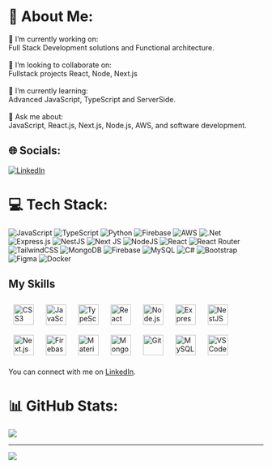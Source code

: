 # 💫 About Me:
🔭 I’m currently working on: <br>Full Stack Development solutions and Functional architecture.<br><br>👯 I’m looking to collaborate on:<br>Fullstack projects React, Node, Next.js<br><br>🌱 I’m currently learning:<br>Advanced JavaScript, TypeScript and ServerSide.<br><br>💬 Ask me about:<br>JavaScript, React.js, Next.js, Node.js, AWS, and software development.


## 🌐 Socials:
[![LinkedIn](https://img.shields.io/badge/LinkedIn-%230077B5.svg?logo=linkedin&logoColor=white)](https://www.linkedin.com/in/haider-aly001/) 

# 💻 Tech Stack:
![JavaScript](https://img.shields.io/badge/javascript-%23323330.svg?style=for-the-badge&logo=javascript&logoColor=%23F7DF1E) ![TypeScript](https://img.shields.io/badge/typescript-%23007ACC.svg?style=for-the-badge&logo=typescript&logoColor=white) ![Python](https://img.shields.io/badge/python-3670A0?style=for-the-badge&logo=python&logoColor=ffdd54) ![Firebase](https://img.shields.io/badge/firebase-%23039BE5.svg?style=for-the-badge&logo=firebase) ![AWS](https://img.shields.io/badge/AWS-%23FF9900.svg?style=for-the-badge&logo=amazon-aws&logoColor=white) ![.Net](https://img.shields.io/badge/.NET-5C2D91?style=for-the-badge&logo=.net&logoColor=white) ![Express.js](https://img.shields.io/badge/express.js-%23404d59.svg?style=for-the-badge&logo=express&logoColor=%2361DAFB) ![NestJS](https://img.shields.io/badge/nestjs-%23E0234E.svg?style=for-the-badge&logo=nestjs&logoColor=white) ![Next JS](https://img.shields.io/badge/Next-black?style=for-the-badge&logo=next.js&logoColor=white) ![NodeJS](https://img.shields.io/badge/node.js-6DA55F?style=for-the-badge&logo=node.js&logoColor=white) ![React](https://img.shields.io/badge/react-%2320232a.svg?style=for-the-badge&logo=react&logoColor=%2361DAFB) ![React Router](https://img.shields.io/badge/React_Router-CA4245?style=for-the-badge&logo=react-router&logoColor=white) ![TailwindCSS](https://img.shields.io/badge/tailwindcss-%2338B2AC.svg?style=for-the-badge&logo=tailwind-css&logoColor=white) ![MongoDB](https://img.shields.io/badge/MongoDB-%234ea94b.svg?style=for-the-badge&logo=mongodb&logoColor=white) ![Firebase](https://img.shields.io/badge/firebase-a08021?style=for-the-badge&logo=firebase&logoColor=ffcd34) ![MySQL](https://img.shields.io/badge/mysql-4479A1.svg?style=for-the-badge&logo=mysql&logoColor=white) ![C#](https://img.shields.io/badge/c%23-%23239120.svg?style=for-the-badge&logo=csharp&logoColor=white) ![Bootstrap](https://img.shields.io/badge/bootstrap-%238511FA.svg?style=for-the-badge&logo=bootstrap&logoColor=white) ![Figma](https://img.shields.io/badge/figma-%23F24E1E.svg?style=for-the-badge&logo=figma&logoColor=white) ![Docker](https://img.shields.io/badge/docker-%230db7ed.svg?style=for-the-badge&logo=docker&logoColor=white)


## My Skills

<p align="start">
  <img src="https://cdn.jsdelivr.net/gh/devicons/devicon/icons/css3/css3-original.svg" alt="CSS3" width="40" height="40" style="margin: 10px;"/>
  <img src="https://cdn.jsdelivr.net/gh/devicons/devicon/icons/javascript/javascript-original.svg" alt="JavaScript" width="40" height="40" style="margin: 10px;"/>
  <img src="https://cdn.jsdelivr.net/gh/devicons/devicon/icons/typescript/typescript-original.svg" alt="TypeScript" width="40" height="40" style="margin: 10px;"/>
  <img src="https://cdn.jsdelivr.net/gh/devicons/devicon/icons/react/react-original.svg" alt="React" width="40" height="40" style="margin: 10px;"/>
  <img src="https://cdn.jsdelivr.net/gh/devicons/devicon/icons/nodejs/nodejs-original.svg" alt="Node.js" width="40" height="40" style="margin: 10px;"/>
  <img src="https://cdn.jsdelivr.net/gh/devicons/devicon/icons/express/express-original.svg" alt="Express" width="40" height="40" style="margin: 10px;"/>
  <img src="https://cdn.jsdelivr.net/gh/devicons/devicon/icons/nestjs/nestjs-plain.svg" alt="NestJS" width="40" height="40" style="margin: 10px;"/>
  <img src="https://cdn.jsdelivr.net/gh/devicons/devicon/icons/nextjs/nextjs-original.svg" alt="Next.js" width="40" height="40" style="margin: 10px;"/>
  <img src="https://cdn.jsdelivr.net/gh/devicons/devicon/icons/firebase/firebase-plain.svg" alt="Firebase" width="40" height="40" style="margin: 10px;"/>
  <img src="https://cdn.jsdelivr.net/gh/devicons/devicon/icons/materialui/materialui-original.svg" alt="Material-UI" width="40" height="40" style="margin: 10px;"/>
  <img src="https://cdn.jsdelivr.net/gh/devicons/devicon/icons/mongodb/mongodb-original.svg" alt="MongoDB" width="40" height="40" style="margin: 10px;"/>
  <img src="https://cdn.jsdelivr.net/gh/devicons/devicon/icons/git/git-original.svg" alt="Git" width="40" height="40" style="margin: 10px;"/>
  <img src="https://cdn.jsdelivr.net/gh/devicons/devicon/icons/mysql/mysql-original.svg" alt="MySQL" width="40" height="40" style="margin: 10px;"/>
  <img src="https://cdn.jsdelivr.net/gh/devicons/devicon/icons/vscode/vscode-original.svg" alt="VSCode" width="40" height="40" style="margin: 10px;"/>
</p>

You can connect with me on [LinkedIn](https://www.linkedin.com/in/your-profile).


# 📊 GitHub Stats:
<!-- ![](https://github-readme-stats.vercel.app/api?username=Haideraly001&theme=rose_pine&hide_border=false&include_all_commits=false&count_private=false)<br/> -->
![](https://github-readme-streak-stats.herokuapp.com/?user=Haideraly001&theme=rose_pine&hide_border=false)<br/>
<!-- ![](https://github-readme-stats.vercel.app/api/top-langs/?username=Haideraly001&theme=rose_pine&hide_border=false&include_all_commits=false&count_private=false&layout=compact) -->

<!-- ### 🔝 Top Contributed Repo -->
<!-- ![](https://github-contributor-stats.vercel.app/api?username=Haideraly001&limit=5&theme=gotham&combine_all_yearly_contributions=true)  -->

---
[![](https://visitcount.itsvg.in/api?id=Haideraly001&icon=0&color=0)](https://visitcount.itsvg.in)

<!-- Proudly created with GPRM ( https://gprm.itsvg.in ) -->

